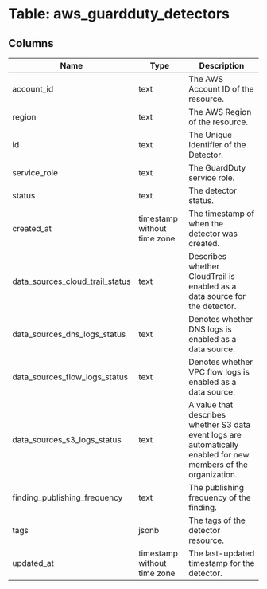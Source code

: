 
# Table: aws_guardduty_detectors

## Columns
| Name        | Type           | Description  |
| ------------- | ------------- | -----  |
|account_id|text|The AWS Account ID of the resource.|
|region|text|The AWS Region of the resource.|
|id|text|The Unique Identifier of the Detector.|
|service_role|text|The GuardDuty service role.|
|status|text|The detector status.|
|created_at|timestamp without time zone|The timestamp of when the detector was created.|
|data_sources_cloud_trail_status|text|Describes whether CloudTrail is enabled as a data source for the detector.|
|data_sources_dns_logs_status|text|Denotes whether DNS logs is enabled as a data source.|
|data_sources_flow_logs_status|text|Denotes whether VPC flow logs is enabled as a data source.|
|data_sources_s3_logs_status|text|A value that describes whether S3 data event logs are automatically enabled for new members of the organization.|
|finding_publishing_frequency|text|The publishing frequency of the finding.|
|tags|jsonb|The tags of the detector resource.|
|updated_at|timestamp without time zone|The last-updated timestamp for the detector.|

